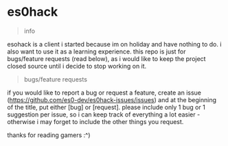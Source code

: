 # es0hack

> info

esohack is a client i started because im on holiday and have nothing to do. i also want to use it as a learning experience. 
this repo is just for bugs/feature requests (read below), as i would like to keep the project closed source until i decide to stop working on it.

> bugs/feature requests

if you would like to report a bug or request a feature, create an issue (https://github.com/es0-dev/es0hack-issues/issues) and at the beginning of the title, put either [bug] or [request]. please include only 1 bug or 1 suggestion per issue, so i can keep track of everything a lot easier - otherwise i may forget to include the other things you request.

thanks for reading gamers :^)
